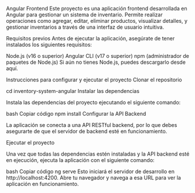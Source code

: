 Angular Frontend
Este proyecto es una aplicación frontend desarrollada en Angular para gestionar un sistema de inventario. Permite realizar operaciones como agregar, editar, eliminar productos, visualizar detalles, y gestionar inventarios a través de una interfaz de usuario intuitiva.

Requisitos previos
Antes de ejecutar la aplicación, asegúrate de tener instalados los siguientes requisitos:

Node.js (v16 o superior)
Angular CLI (v17 o superior)
npm (administrador de paquetes de Node.js)
Si aún no tienes Node.js, puedes descargarlo desde aquí.

Instrucciones para configurar y ejecutar el proyecto
Clonar el repositorio

cd inventory-system-angular
Instalar las dependencias

Instala las dependencias del proyecto ejecutando el siguiente comando:

bash
Copiar código
npm install
Configurar la API Backend

La aplicación se conecta a una API RESTful backend, por lo que debes asegurarte de que el servidor de backend esté en funcionamiento. 

Ejecutar el proyecto

Una vez que todas las dependencias estén instaladas y la API backend esté en ejecución, ejecuta la aplicación con el siguiente comando:

bash
Copiar código
ng serve
Esto iniciará el servidor de desarrollo en http://localhost:4200. Abre tu navegador y navega a esa URL para ver la aplicación en funcionamiento.

